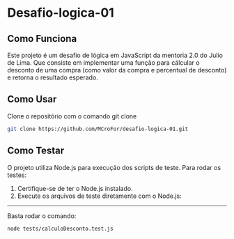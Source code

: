 # Desafio-logica-01

## Como Funciona

Este projeto é um desafio de lógica em JavaScript da mentoria 2.0 do Julio de Lima. Que consiste em implementar uma função para cálcular o desconto de uma compra (como valor da compra e percentual de desconto) e retorna o resultado esperado.

## Como Usar

Clone o repositório com o comando git clone

```bash
git clone https://github.com/MCroFor/desafio-logica-01.git
```

## Como Testar

O projeto utiliza Node.js para execução dos scripts de teste. Para rodar os testes:

1. Certifique-se de ter o Node.js instalado.
2. Execute os arquivos de teste diretamente com o Node.js:

---
Basta rodar o comando:

````
node tests/calculoDesconto.test.js
````

